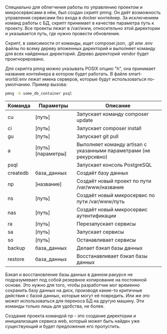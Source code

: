 Специально для облегчения работы по управлению проектом и микросервисами в нём, был создан скрипт pmng. Он даёт возможность управления сервисами без входа в docker контейнер. За исключением команд работы с БД, скрипт принимает в качестве параметра путь к проекту. Все проекты лежат в /var/www, относительно этой директории и указывается путь, где нужно провести обновление.

Скрипт, в зависимости от команды, ищет composer.json, .git или .env файлы по всему дереву вложенных директорий и выполняет команду для всех найденных директорий. Дерево директорий vendor будет проигнорировано.

Для скрипта pmng можно указывать POSIX опцию "h", она принимает название контейнера в котором будет работать. В файле smart-world/.env лежат имена серверов, которые будут использоваться по-умолчанию. Пример вызова:

```bash
pmng -h some_db_container psql
```

| Команда  | Параметры   | Описание |
| -------- | ----------- | -------- |
| cu       | [путь]      | Запускает команду composer update |
| ci       | [путь]      | Запускает composer install |
| gu       | [путь]      | Запускает git pull |
| a        | [путь] [параметры] | Выполняет команду artisan с указанными параметрами (не рекурсивно) |
| psql     |             | Запускает консоль PostgreSQL |
| createdb | база_данных | Создаёт базу данных |
| np       | [название]  | Создаёт новый проект по пути /var/www/название |
| ns       | [путь]      | Создаёт новый микросервис по пути /var/www/путь |
| nas      | [путь]      | Создаёт новый микросервис аутентификации |
| ra       | [путь]      | Перезапускает сервисы |
| sa       | [путь]      | Запускает сервисы |
| so       | [путь]      | Останавливает сервисы |
| backup   | база_данных | Делает бэкап базы данных |
| restore  | база_данных | Восстанавливает бэкап базы данных |

Бэкап и восстановление базы данных в данном ракурсе не подразумевает под собой резервное копирование на постоянной основе. Это нужно для того, чтобы разработчик мог временно сохранить базу данных на диск, производя какие-то критичные действия с базой данных, которые могут её повредить. Или же это может использоваться для переноса БД на другую машину. Эти команды только лишь для удобства, не более.

Создание проекта командой np - это создание директории и инициализация сервиса web, который может быть найден уже существующий и будет предложение его пропустить.